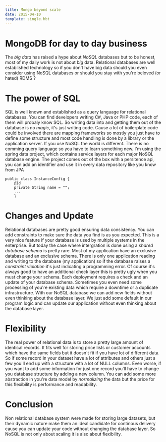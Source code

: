 ```yaml
---
title: Mongo beyond scale
date: 2015-04-10
template: single.hbt
---
```

# MongoDB for day to day business

The *big data* has raised a hype about *NoSQL* databases but to be honest, most of my daily work is not about *big* data. Relational databases are well established technology so if you don't have big data should you even consider using NoSQL databases or should you stay with you're beloved (or hated) RDMS ?

# The power of SQL
SQL is well known and established as a query language for relational databases. You can find developers writing C#, Java or PHP code, each of them will probaly know SQL. So writing data into and getting them out of the database is no *magic*, it's just writing code. Cause a lot of boilerplate code could be involved there are mapping frameworks so mostly you just have to define some structure and most code handling is done by a library or the application server.
If you use NoSQL the world is different. There is no comming query language so you have to learn something new. I'm using the spring data project, which contains service layers for each major NoSQL database engine. The project comes out of the box with a persitence api, you can add an identifier and use it in every data repository like you know from JPA

```
public class InstanceConfig {
    @Id
    private String name = "";
    ...
    }
```

# Changes and Update
Relational databases are pretty good ensuring data consistency. You can add constraints to make sure the data you find is as you expected. This is a very nice feature if your database is used by multiple systems in the enterprise.
But today the case where intergration is done using a *shared database schema* is pretty rare. Most of my application have an exclusive database and an exclusive schema. There is only one application reading and writing to the database (my application) so if the database raises a *constraint violation* it's just indicating a programming error. Of course it's always good to have an additional check layer this is pretty ugly when you must change your schema. Each deployment requires a check and an update of your database schema. Sometimes you even need some processing of you're existing data which require a downtime or a duplicate infrastructure.
With our NoSQL database we can add new fields without even thinking about the database layer. We just add some default in our program logic and can update our application without even thinking about the database layer.

# Flexibility
The real power of relational data is to store a pretty large amount of identical records. It fits well for storing price lists or customer accounts which have the same fields but it doesn't fit if you have lot of different data. So if some record in your dataset have a lot of attributes and others just a few you'll end up with a structure with a lot of NULL columns. Even worse, if you want to add some information for just one record you'll have to change you database structure by adding a new column. You can add some more abstraction in you're data model by *normalizing* the data but the price for this flexibility is performance and readability.

# Conclusion

Non relational database system were made for storing large datasets, but their dynamic nature make them an ideal candidate for continous delivery cause you can update your code without changing the database layer. So NoSQL is not only about scaling it is also about flexibility. 

